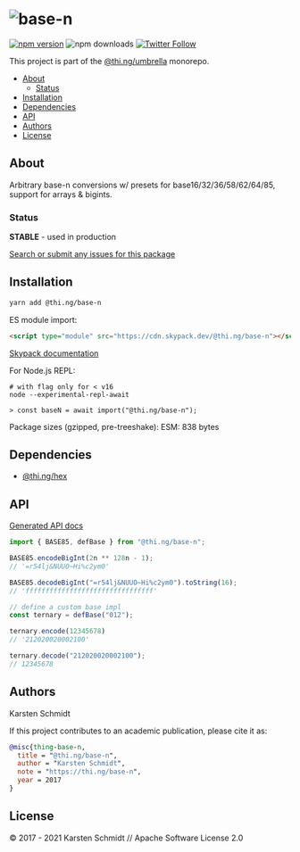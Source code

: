 <!-- This file is generated - DO NOT EDIT! -->

# ![base-n](https://media.thi.ng/umbrella/banners/thing-base-n.svg?4cffdce7)

[![npm version](https://img.shields.io/npm/v/@thi.ng/base-n.svg)](https://www.npmjs.com/package/@thi.ng/base-n)
![npm downloads](https://img.shields.io/npm/dm/@thi.ng/base-n.svg)
[![Twitter Follow](https://img.shields.io/twitter/follow/thing_umbrella.svg?style=flat-square&label=twitter)](https://twitter.com/thing_umbrella)

This project is part of the
[@thi.ng/umbrella](https://github.com/thi-ng/umbrella/) monorepo.

- [About](#about)
  - [Status](#status)
- [Installation](#installation)
- [Dependencies](#dependencies)
- [API](#api)
- [Authors](#authors)
- [License](#license)

## About

Arbitrary base-n conversions w/ presets for base16/32/36/58/62/64/85, support for arrays & bigints.

### Status

**STABLE** - used in production

[Search or submit any issues for this package](https://github.com/thi-ng/umbrella/issues?q=%5Bbase-n%5D+in%3Atitle)

## Installation

```bash
yarn add @thi.ng/base-n
```

ES module import:

```html
<script type="module" src="https://cdn.skypack.dev/@thi.ng/base-n"></script>
```

[Skypack documentation](https://docs.skypack.dev/)

For Node.js REPL:

```text
# with flag only for < v16
node --experimental-repl-await

> const baseN = await import("@thi.ng/base-n");
```

Package sizes (gzipped, pre-treeshake): ESM: 838 bytes

## Dependencies

- [@thi.ng/hex](https://github.com/thi-ng/umbrella/tree/develop/packages/hex)

## API

[Generated API docs](https://docs.thi.ng/umbrella/base-n/)

```ts
import { BASE85, defBase } from "@thi.ng/base-n";

BASE85.encodeBigInt(2n ** 128n - 1);
// '=r54lj&NUUO~Hi%c2ym0'

BASE85.decodeBigInt("=r54lj&NUUO~Hi%c2ym0").toString(16);
// 'ffffffffffffffffffffffffffffffff'

// define a custom base impl
const ternary = defBase("012");

ternary.encode(12345678)
// '212020020002100'

ternary.decode("212020020002100");
// 12345678
```

## Authors

Karsten Schmidt

If this project contributes to an academic publication, please cite it as:

```bibtex
@misc{thing-base-n,
  title = "@thi.ng/base-n",
  author = "Karsten Schmidt",
  note = "https://thi.ng/base-n",
  year = 2017
}
```

## License

&copy; 2017 - 2021 Karsten Schmidt // Apache Software License 2.0
